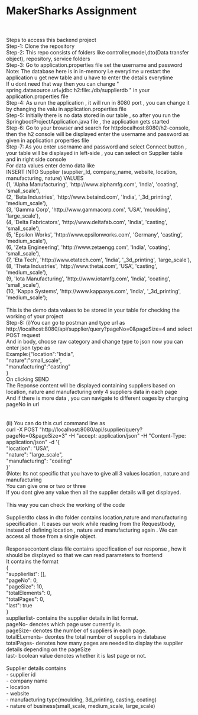 # MakerSharks Assignment<br/>
<br/>
<br/>
Steps to access this backend project <br/>
Step-1: Clone the repository<br/>
Step-2: This repo consists of folders like controller,model,dto(Data transfer object), repository, service folders<br/>
Step-3: Go to application.properties file set the username and password <br/>
        Note: The database here is in in-memory i.e everytime u restart the application u get new table and u have to enter the details everytime<br/>
          If u dont need that way then you can change " spring.datasource.url=jdbc:h2:file:./db/supplierdb " in your application.properties file  <br/>
Step-4: As u run the application , it will run in 8080 port , you can change it by changing the valu in application.properties file<br/>
Step-5: Initially there is no data stored in our table , so after you run the SpringbootProjectApplication.java file , the application gets started<br/>
Step-6: Go to your browser and search for http:localhost:8080/h2-console, then the h2 console will be displayed enter the username and password as given in application.properties file<br/>
Step-7: As you enter username and password and select Connect button , your table will be displayed in left-side , you can select on Supplier table and in right side console<br/>
        For data values enter demo data like <br/>
        INSERT INTO Supplier (supplier_Id, company_name, website, location, manufacturing, nature) VALUES<br/>
        (1, 'Alpha Manufacturing', 'http://www.alphamfg.com', 'India', 'coating', 'small_scale'),<br/>
        (2, 'Beta Industries', 'http://www.betaind.com', 'India', '_3d_printing', 'medium_scale'),<br/>
        (3, 'Gamma Corp', 'http://www.gammacorp.com', 'USA', 'moulding', 'large_scale'),<br/>
        (4, 'Delta Fabricators', 'http://www.deltafab.com', 'India', 'casting', 'small_scale'),<br/>
        (5, 'Epsilon Works', 'http://www.epsilonworks.com', 'Germany', 'casting', 'medium_scale'),<br/>
        (6, 'Zeta Engineering', 'http://www.zetaengg.com', 'India', 'coating', 'small_scale'),<br/>
        (7, 'Eta Tech', 'http://www.etatech.com', 'India', '_3d_printing', 'large_scale'),<br/>
        (8, 'Theta Industries', 'http://www.thetai.com', 'USA', 'casting', 'medium_scale'),<br/>
        (9, 'Iota Manufacturing', 'http://www.iotamfg.com', 'India', 'coating', 'small_scale'),<br/>
        (10, 'Kappa Systems', 'http://www.kappasys.com', 'India', '_3d_printing', 'medium_scale');<br/>
<br/>
    This is the demo data values to be stored in your table for checking the working of your project<br/>
Step-8: (i)You can go to postman and type url as http://localhost:8080/api/supplier/query?pageNo=0&pageSize=4 and select POST request<br/>
  And in body, choose raw category and change type to json now you can enter json type as <br/>
   Example:{"location":"India",<br/>
            "nature":"small_scale",<br/>
            "manufacturing":"casting"<br/>
            }<br/>
       On clicking SEND <br/>
       The Reponse content will be displayed containing suppliers based on location, nature and manufacturing only 4 suppliers data in each page <br/>
      And if there is more data , you can navigate to different oages by changing pageNo in url <br/>
    <br/>
<br/>
      (ii) You can do this curl command line as<br/>
 curl -X POST "http://localhost:8080/api/supplier/query?pageNo=0&pageSize=3" -H "accept: application/json" -H "Content-Type: application/json" -d '{<br/>
        "location": "USA",<br/>
        "nature": "large_scale",<br/>
        "manufacturing": "coating"<br/>
      }'<br/>
(Note: Its not specific that you have to give all 3 values location, nature and manufacturing <br/>
You can give one or two or three<br/>
If you dont give any value then all the supplier details will get displayed.<br/>
<br/>
This way you can check the working of the code <br/>
<br/>
Supplierdto class in dto folder contains location,nature and manufacturing specification . It eases our work while reading from the Requestbody, instead of defining location , nature and manufacturing again .
We can access all those from a single object.<br/>
<br/>
Responsecontent class file contains specification of our response , how it should be displayed so that we can read parameters to frontend<br/>
It contains the format <br/>
{<br/>
    "supplierlist": [],<br/>
    "pageNo": 0,<br/>
    "pageSize": 10,<br/>
    "totalElements": 0,<br/>
    "totalPages": 0,<br/>
    "last": true<br/>
}<br/>
supplierlist- contains the supplier details in list format.   <br/>
pageNo- denotes which page user currently is.<br/>
pageSize- denotes the number of suppliers in each page.<br/>
totalELements- deontes the total number of suppliers in database<br/>
totalPages- denotes how many pages are needed to display the supplier details depending on the pageSize<br/>
last- boolean value denotes whether it is last page or not.<br/>
<br/>
Supplier details contains<br/>
 - supplier id <br/>
 - company name<br/>
 - location <br/>
 - website<br/>
 - manufacturing type(moulding, 3d_printing, casting, coating) <br/>
 - nature of business(small_scale, medium_scale, large_scale)<br/>

